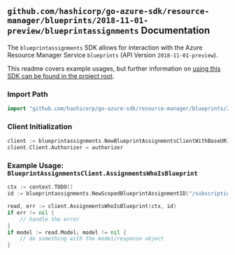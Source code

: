 
## `github.com/hashicorp/go-azure-sdk/resource-manager/blueprints/2018-11-01-preview/blueprintassignments` Documentation

The `blueprintassignments` SDK allows for interaction with the Azure Resource Manager Service `blueprints` (API Version `2018-11-01-preview`).

This readme covers example usages, but further information on [using this SDK can be found in the project root](https://github.com/hashicorp/go-azure-sdk/tree/main/docs).

### Import Path

```go
import "github.com/hashicorp/go-azure-sdk/resource-manager/blueprints/2018-11-01-preview/blueprintassignments"
```


### Client Initialization

```go
client := blueprintassignments.NewBlueprintAssignmentsClientWithBaseURI("https://management.azure.com")
client.Client.Authorizer = authorizer
```


### Example Usage: `BlueprintAssignmentsClient.AssignmentsWhoIsBlueprint`

```go
ctx := context.TODO()
id := blueprintassignments.NewScopedBlueprintAssignmentID("/subscriptions/12345678-1234-9876-4563-123456789012/resourceGroups/some-resource-group", "blueprintAssignmentValue")

read, err := client.AssignmentsWhoIsBlueprint(ctx, id)
if err != nil {
	// handle the error
}
if model := read.Model; model != nil {
	// do something with the model/response object
}
```
